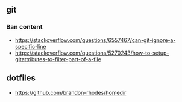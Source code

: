 ## git

### Ban content

* https://stackoverflow.com/questions/6557467/can-git-ignore-a-specific-line
* https://stackoverflow.com/questions/5270243/how-to-setup-gitattributes-to-filter-part-of-a-file

## dotfiles

* https://github.com/brandon-rhodes/homedir

